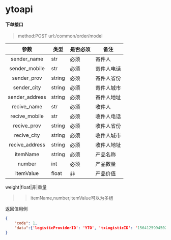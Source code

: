 # ytoapi

#### 下单接口
>method:POST
>url:/common/order/model

参数 |类型 |是否必须|备注
:-----:|----|----|----
sender_name|str|必须|寄件人 
sender_mobile|str|必须|寄件人电话
sender_prov|string|必须|寄件人省份
sender_city|string|必须|寄件人城市
sender_address|string|必须|寄件人地址 
recive_name|str|必须|收件人 
recive_mobile|str|必须|收件人电话
recive_prov|string|必须|收件人省份
recive_city|string|必须|收件人城市
recive_address|string|必须|收件人地址
itemName|string|必须|产品名称 
number|int|必须|产品数量
itemValue|float|非|产品价值

weight|float|非|重量 

>>itemName,number,itemValue可以为多组

返回值用例
```json
{
    "code": 1,
    "data":{'logisticProviderID': 'YTO', 'txLogisticID': '1564125994502677341', 'clientID': 'K11122126', 'mailNo': '822146391430', 'code': '200', 'success': 'true', 'distributeInfo': {'shortAddress': '', 'consigneeBranchCode': '', 'packageCenterCode': '571926', 'packageCenterName': '区域件'}}
}
```

